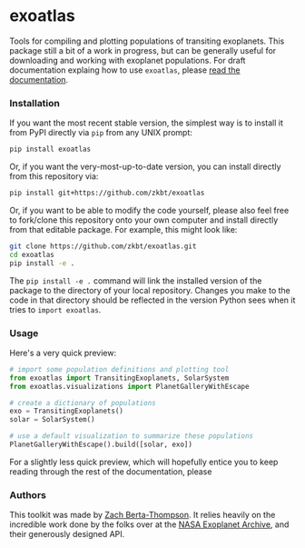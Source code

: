 # exoatlas
Tools for compiling and plotting populations of transiting exoplanets. This package still a bit of a work in progress, but can be generally useful for downloading and working with exoplanet populations. For draft documentation explaing how to use `exoatlas`, please [read the documentation](https://zkbt.github.io/exoatlas/).

### Installation
If you want the most recent stable version, the simplest way is to install it from PyPI directly via `pip` from any UNIX prompt:
```bash
pip install exoatlas
```

Or, if you want the very-most-up-to-date version, you can install directly from this repository via:
```bash
pip install git+https://github.com/zkbt/exoatlas
```

Or, if you want to be able to modify the code yourself, please also feel free to fork/clone this repository onto your own computer and install directly from that editable package. For example, this might look like:
```bash
git clone https://github.com/zkbt/exoatlas.git
cd exoatlas
pip install -e .
```
The `pip install -e .` command will link the installed version of the package to the directory of your local repository. Changes you make to the code in that directory should be reflected in the version Python sees when it tries to `import exoatlas`.

### Usage
Here's a very quick preview:


```python
# import some population definitions and plotting tool
from exoatlas import TransitingExoplanets, SolarSystem
from exoatlas.visualizations import PlanetGalleryWithEscape

# create a dictionary of populations
exo = TransitingExoplanets()
solar = SolarSystem()

# use a default visualization to summarize these populations
PlanetGalleryWithEscape().build([solar, exo])
```
For a slightly less quick preview, which will hopefully entice you to keep reading through the rest of the documentation, please 

### Authors
This toolkit was made by [Zach Berta-Thompson](http://casa.colorado.edu/~bertathompson/). It relies heavily on the incredible work done by the folks over at the [NASA Exoplanet Archive](https://exoplanetarchive.ipac.caltech.edu), and their generously designed API.

